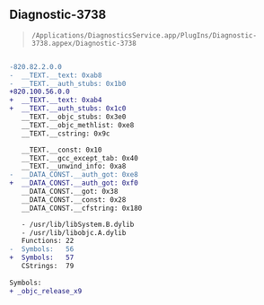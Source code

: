 ## Diagnostic-3738

> `/Applications/DiagnosticsService.app/PlugIns/Diagnostic-3738.appex/Diagnostic-3738`

```diff

-820.82.2.0.0
-  __TEXT.__text: 0xab8
-  __TEXT.__auth_stubs: 0x1b0
+820.100.56.0.0
+  __TEXT.__text: 0xab4
+  __TEXT.__auth_stubs: 0x1c0
   __TEXT.__objc_stubs: 0x3e0
   __TEXT.__objc_methlist: 0xe8
   __TEXT.__cstring: 0x9c

   __TEXT.__const: 0x10
   __TEXT.__gcc_except_tab: 0x40
   __TEXT.__unwind_info: 0xa8
-  __DATA_CONST.__auth_got: 0xe8
+  __DATA_CONST.__auth_got: 0xf0
   __DATA_CONST.__got: 0x38
   __DATA_CONST.__const: 0x28
   __DATA_CONST.__cfstring: 0x180

   - /usr/lib/libSystem.B.dylib
   - /usr/lib/libobjc.A.dylib
   Functions: 22
-  Symbols:   56
+  Symbols:   57
   CStrings:  79
 
Symbols:
+ _objc_release_x9

```
